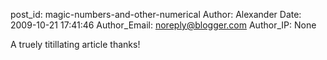 post_id: magic-numbers-and-other-numerical
Author: Alexander
Date: 2009-10-21 17:41:46
Author_Email: noreply@blogger.com
Author_IP: None

A truely titillating article thanks!
